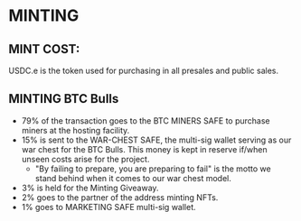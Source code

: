 # MINTING

##

## MINT COST:

USDC.e is the token used for purchasing in all presales and public sales.

##

##

##

##

## MINTING BTC Bulls

* 79% of the transaction goes to the BTC MINERS SAFE to purchase miners at the hosting facility.&#x20;
* 15% is sent to the WAR-CHEST SAFE, the multi-sig wallet serving as our war chest for the BTC Bulls. This money is kept in reserve if/when unseen costs arise for the project.&#x20;
  * "By failing to prepare, you are preparing to fail" is the motto we stand behind when it comes to our war chest model.
* 3% is held for the Minting Giveaway.
* 2% goes to the partner of the address minting NFTs.
* 1% goes to MARKETING SAFE multi-sig wallet.&#x20;

&#x20;
